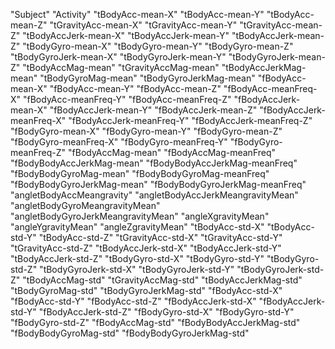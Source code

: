 "Subject"
"Activity"
"tBodyAcc-mean-X"
"tBodyAcc-mean-Y"
"tBodyAcc-mean-Z"
"tGravityAcc-mean-X"
"tGravityAcc-mean-Y"
"tGravityAcc-mean-Z"
"tBodyAccJerk-mean-X"
"tBodyAccJerk-mean-Y"
"tBodyAccJerk-mean-Z"
"tBodyGyro-mean-X"
"tBodyGyro-mean-Y"
"tBodyGyro-mean-Z"
"tBodyGyroJerk-mean-X"
"tBodyGyroJerk-mean-Y"
"tBodyGyroJerk-mean-Z"
"tBodyAccMag-mean"
"tGravityAccMag-mean"
"tBodyAccJerkMag-mean"
"tBodyGyroMag-mean"
"tBodyGyroJerkMag-mean"
"fBodyAcc-mean-X"
"fBodyAcc-mean-Y"
"fBodyAcc-mean-Z"
"fBodyAcc-meanFreq-X"
"fBodyAcc-meanFreq-Y"
"fBodyAcc-meanFreq-Z"
"fBodyAccJerk-mean-X"
"fBodyAccJerk-mean-Y"
"fBodyAccJerk-mean-Z"
"fBodyAccJerk-meanFreq-X"
"fBodyAccJerk-meanFreq-Y"
"fBodyAccJerk-meanFreq-Z"
"fBodyGyro-mean-X"
"fBodyGyro-mean-Y"
"fBodyGyro-mean-Z"
"fBodyGyro-meanFreq-X"
"fBodyGyro-meanFreq-Y"
"fBodyGyro-meanFreq-Z"
"fBodyAccMag-mean"
"fBodyAccMag-meanFreq"
"fBodyBodyAccJerkMag-mean"
"fBodyBodyAccJerkMag-meanFreq"
"fBodyBodyGyroMag-mean"
"fBodyBodyGyroMag-meanFreq"
"fBodyBodyGyroJerkMag-mean"
"fBodyBodyGyroJerkMag-meanFreq"
"angletBodyAccMeangravity"
"angletBodyAccJerkMeangravityMean"
"angletBodyGyroMeangravityMean"
"angletBodyGyroJerkMeangravityMean"
"angleXgravityMean"
"angleYgravityMean"
"angleZgravityMean"
"tBodyAcc-std-X"
"tBodyAcc-std-Y"
"tBodyAcc-std-Z"
"tGravityAcc-std-X"
"tGravityAcc-std-Y"
"tGravityAcc-std-Z"
"tBodyAccJerk-std-X"
"tBodyAccJerk-std-Y"
"tBodyAccJerk-std-Z"
"tBodyGyro-std-X"
"tBodyGyro-std-Y"
"tBodyGyro-std-Z"
"tBodyGyroJerk-std-X"
"tBodyGyroJerk-std-Y"
"tBodyGyroJerk-std-Z"
"tBodyAccMag-std"
"tGravityAccMag-std"
"tBodyAccJerkMag-std"
"tBodyGyroMag-std"
"tBodyGyroJerkMag-std"
"fBodyAcc-std-X"
"fBodyAcc-std-Y"
"fBodyAcc-std-Z"
"fBodyAccJerk-std-X"
"fBodyAccJerk-std-Y"
"fBodyAccJerk-std-Z"
"fBodyGyro-std-X"
"fBodyGyro-std-Y"
"fBodyGyro-std-Z"
"fBodyAccMag-std"
"fBodyBodyAccJerkMag-std"
"fBodyBodyGyroMag-std"
"fBodyBodyGyroJerkMag-std"
